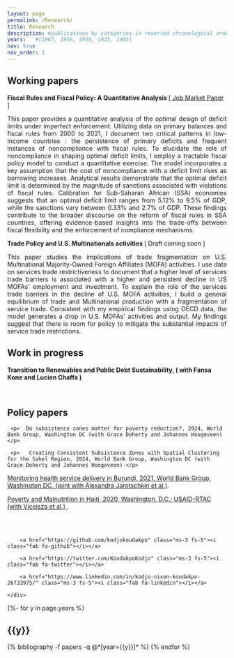 ```yaml
---
layout: page
permalink: /Research/
title: Research
description: #publications by categories in reversed chronological order. generated by Jekyll-scholar.
years:   #[1967, 1956, 1950, 1935, 1905]
nav: true
nav_order: 1
---
```





 <div class="home">

 <h2 id="research"> <b> Working papers </b> </h2>

 <p > <strong> Fiscal Rules and Fiscal Policy: A Quantitative Analysis </strong> [<a href= "/assets/pdf/Kodjo_Koudakpo_FRFP_JMP.pdf"> Job Market Paper </a>]</p>
<p align="justify"> This paper provides a quantitative analysis of the optimal design of deficit limits
under imperfect enforcement. Utilizing data on primary balances and fiscal
rules from 2000 to 2021, I document two critical patterns in low-income countries :
the persistence of primary deficits and frequent instances of noncompliance with
fiscal rules. To elucidate the role of noncompliance in shaping optimal deficit limits,
I employ a tractable fiscal policy model to conduct a quantitative exercise. The
model incorporates a key assumption that the cost of noncompliance with a deficit
limit rises as borrowing increases. Analytical results demonstrate that the optimal
deficit limit is determined by the magnitude of sanctions associated with violations
of fiscal rules. Calibration for Sub-Saharan African (SSA) economies suggests that
an optimal deficit limit ranges from 5.12% to 9.5% of GDP, while the sanctions
vary between 0.33% and 2.7% of GDP. These findings contribute to the broader
discourse on the reform of fiscal rules in SSA countries, offering evidence-based insights
into the trade-offs between fiscal flexibility and the enforcement of compliance
mechanisms. </p>
 
  <p> <strong> Trade Policy and U.S. Multinationals activities </strong> [<a> Draft coming soon </a>]</p> 
 <p align="justify">  This paper studies the implications of trade fragmentation on U.S. Multinational Majority-Owned Foreign Affiliates (MOFA) activities. I use data on services trade restrictiveness to document that a higher level of services trade barriers is associated with a higher and persistent decline in US MOFAs' employment and investment. To explain the role of the services trade barriers in the decline of U.S. MOFA activities, I build a general equilibrium of trade and Multinational production with a fragmentation of service trade. Consistent with my empirical findings using OECD data, the model generates a drop in U.S. MOFAs' activities and output. My findings suggest that there is room for policy to mitigate the substantial impacts of service trade restrictions.  </p>
  
</div>

<div class="home">

 <h2 id="research"> <b> Work in progress </b> </h2>

 <p> <strong> Transition to Renewables and Public Debt Sustainability, ( with Fansa Kone and Lucien Chaffa ) </strong> </p>
</div>

<br/> 

<div class="home">

  <h2 id="research"> <b> Policy papers </b> </h2>

     <p>  Do subsistence zones matter for poverty reduction?, 2024, World Bank Group, Washington DC (with Grace Doherty and Johannes Hoogeveen)  </p>

     <p>   Creating Consistent Subsistence Zones with Spatial Clustering for the Sahel Region, 2024, World Bank Group, Washington DC (with Grace Doherty and Johannes Hoogeveen) </p>
     
   <p> <a href="https://documents1.worldbank.org/curated/en/485881623304212722/pdf/Results-from-Iterative-Beneficiary-Facility-Staff-as-Part-of-the-KIRA-Project-March-15-April-2-2021.pdf"> Monitoring health service delivery in Burundi, 2021, World Bank Group, Washington DC, (joint with Alexandra Jarotschkin et al.)</a>.   </p>


  <p> <a href="https://pdf.usaid.gov/pdf_docs/PA00X8GH.pdf"> Poverty and Malnutrition in Haiti, 2020, Washington, D.C.: USAID-RTAC  (with Viceisza et al.) </a>.  </p>

</div>


<br/> <br/>
<body>
  <footer class="pt-5 my-5 text-muted border-top">
  <div class="home">
    <div class="col-md-6 text-end social-media-icons">
      
        <a href="https://github.com/kodjokoudakpo" class="ms-3 fs-5"><i class="fab fa-github"></i></a>
      
        <a href="https://twitter.com/KoudakpoKodjo" class="ms-3 fs-5"><i class="fab fa-twitter"></i></a>
      
        <a href="https://www.linkedin.com/in/kodjo-nixon-koudakpo-26733975/" class="ms-3 fs-5"><i class="fab fa-linkedin"></i></a>
      
    </div>
  </div>
</footer>
</body>






<!-- _pages/publications.md -->
<div class="publications">

{%- for y in page.years %}
  <h2 class="year">{{y}}</h2>
  {% bibliography -f papers -q @*[year={{y}}]* %}
{% endfor %}

</div> 
